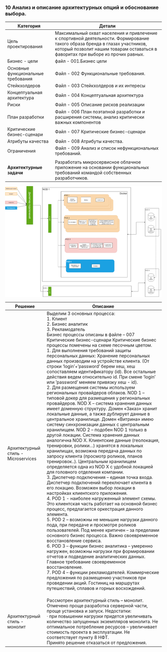 ### 10  Анализ и описание архитектурных опций и обоснование выбора.

 

| Категория                           | Детали                                                       |
| ----------------------------------- | ------------------------------------------------------------ |
| Цель проектирования                 | Максимальный  охват населения и привлечение к спортивной деятельности.  Формирование  такого образа бренда в глазах участников, который позволит нашим товарам  оставаться в фаворитах при выборе из прочих равных. |
| Бизнес  - цели                      | файл  - 001.Бизнес цели                                      |
| Основные  функциональные требования | Файл - 002 Функциональные требования.                        |
| Стейкхолдеров                       | Файл - 003 Стейкхолдеров и их интересы                       |
| Концептуальная  архитектура         | Файл - 004 Концептуальная архитектура                        |
| Риски                               | Файл - 005 Описание рисков реализации                        |
| План  разработки                    | Файл - 006 План поэтапной разработки и расширения  системы, анализ критически важных компонентов |
| Критические  бизнес-сценари         | Файл - 007 Критические бизнес-сценари                        |
| Атрибуты качества                   | Файл  - 008 Атрибуты качества.                               |
| Ограничения                         | Файл - 009 Анализ и список нефункциональных  требований.     |
|                                     |                                                              |
| **Архитектурные задачи**            | Разработать  микросервисное облачное приложение на основании функциональных требований командой  собственных разработчиков. |





![](Img/Кдиплому.png)



| **Решение**                          | **Описание**                                                 |
| ------------------------------------ | ------------------------------------------------------------ |
| Архитектурный  стиль - Microservices | Выделим 3 основных процесса:  <br />1.    Клиент  <br />2.    Бизнес аналитик  <br />3.    Рекламодатель  <br />Бизнес процессы описаны в  файле – 007 Критические бизнес-сценари  Критические бизнес процессы  помечены на схеме песочным цветом.<br />     1.    Для выполнения требований защиты персональных данных:  Хранение персональных данных  производим на устройстве клиента. (От строки ‘login’+’password’ берем хеш, хеш сопоставляем  идентификатору (id). Все остальные действия ведем относительно id. При смене ‘login’ или ’password’ меняем привязку хеш - id).<br />  2.    Для размещения системы используем региональных провайдеров облаков.  NOD 1 – типовой докер  для размещения у региональных провайдеров.  NOD X – система хранения данных  имеет доменную структуру. Домен «Заказ» хранит локальные данные, а также  дублирует данные в центральное хранилище. Домен «Витрина» имею систему  синхронизации данных с центральным хранилищем.  NOD 2 – подобен NOD 1 только в  другой локации. Система хранения данных аналогична NOD X.  Клиентские данные (геолокация,  тренировки, ролики…) хранятся в локальных хранилищах, возможна передача  данных по запросу клиента (просмотр роликов, планов тренировок..).   Центральным хранилищем  определяется одна из NOD X с удобной локацией для головного отделения  компании.<br />  3.    Диспетчер подключения – единая точка входа. Диспетчер подключений  переключает клиента в его локацию. Возможен выбор локации в настройках  клиентского приложения.<br />  4.    POD 1 - наиболее нагруженный  элемент схемы. Это клиентская часть работает на основной бизнес процесс,  предлагается оркестрация данного элемента.<br />  5.    POD 2 – возможны не меньшие  нагрузки данного пода, при передаче и просмотре роликов пользователей. Под  менее критичен – за пределами основного бизнес процесса. Важно своевременное  восстановление сервиса.<br />   6.    POD 3 – функции бизнес аналитика –  умеренно нагружен, возможны нагрузки при формировании отчетов и подведение  аналитических данных. Главное требование своевременное восстановление.<br />  7.    POD 4 – функции рекламодателей.  Коммерческие предложения по размещению участников при проведении акций.  Гостиниц на маршрутах путешествий, сплавов и горных восхождений.  <br /><br /> |
| Архитектурный  стиль - монолит       | Рассмотрен архитектурный стиль  – монолит. Отмечено проще разработка серверной части, проще установка и запуск.  Недостатки:  <br />·      при повышении нагрузки придется увеличивать количество запущенных экземпляров монолита. Не оптимальное потребление ресурсов – увеличивает стоимость проекта в эксплуатации. Не соответствует пункту 8 НФТ.<br />    Принято решение отказаться от предложения. |
